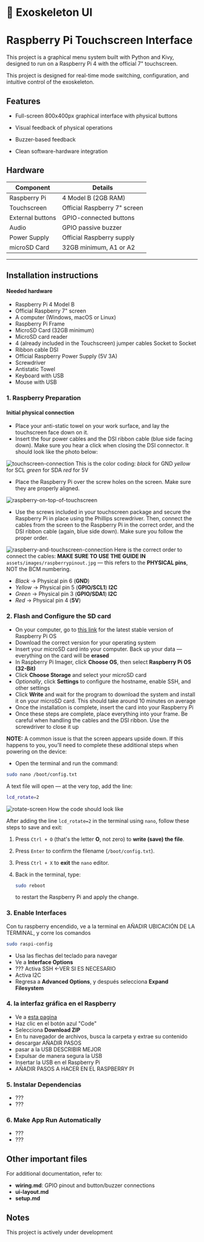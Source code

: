 # 🦾 Exoskeleton UI
# Raspberry Pi Touchscreen Interface
This project is a graphical menu system built with Python and Kivy, designed to run on a Raspberry Pi 4 with the official 7" touchscreen.

This project is designed for real-time mode switching, configuration, and intuitive control of the exoskeleton.

## Features
- Full-screen 800x400px graphical interface with physical buttons

- Visual feedback of physical operations

- Buzzer-based feedback

- Clean software-hardware integration

## Hardware
| Component            | Details                          |
| ---------------------|----------------------------------|
| Raspberry Pi         | 4 Model B (2GB RAM)              |
| Touchscreen          | Official Raspberry 7" screen     |
| External buttons     | GPIO-connected buttons           |
| Audio                | GPIO passive buzzer              |
| Power Supply         | Official Raspberry supply        |
| microSD Card         | 32GB minimum, A1 or A2           |
-----------------------------------------------------------

## Installation instructions

#### Needed hardware
- Raspberry Pi 4 Model B
- Official Raspberry 7" screen
- A computer (Windows, macOS or Linux)
- Raspberry Pi Frame
- MicroSD Card (32GB minimum)
- MicroSD card reader
- 4 (already included in the Touchscreen) jumper cables Socket to Socket
- Ribbon cable DSI 
- Official Raspberry Power Supply (5V 3A)
- Screwdriver
- Antistatic Towel
- Keyboard with USB
- Mouse with USB

### 1. Raspberry Preparation

#### Initial physical connection  

- Place your anti-static towel on your work surface, and lay the touchscreen face down on it.
- Insert the four power cables and the DSI ribbon cable (blue side facing down). Make sure you hear a click when closing the DSI connector. It should look like the photo below:

![touchscreen-connection](assets/images/touchscreen-connection.jpg)
This is the color coding:
*black* for GND
*yellow* for SCL
*green* for SDA
*red* for 5V


- Place the Raspberry Pi over the screw holes on the screen. Make sure they are properly aligned.

![raspberry-on-top-of-touchscreen](assets/images/raspberry-on-top-of-touchscreen.jpg)

- Use the screws included in your touchscreen package and secure the Raspberry Pi in place using the Phillips screwdriver. Then, connect the cables from the screen to the Raspberry Pi in the correct order, and the DSI ribbon cable (again, blue side down). Make sure you follow the proper order.

![raspberry-and-touchscreen-connection](assets/images/raspberry-and-touchscreen-connection.jpg)
Here is the correct order to connect the cables:
**MAKE SURE TO USE THE GUIDE IN** `assets/images/raspberrypinout.jpg` — this refers to the **PHYSICAL pins**, NOT the BCM numbering.

* *Black* → Physical pin 6 (**GND**)
* *Yellow* → Physical pin 5 (**GPIO/SCL1**) **I2C**
* *Green* → Physical pin 3 (**GPIO/SDA1**) **I2C**
* *Red* → Physical pin 4 (**5V**)


### 2. Flash and Configure the SD card

- On your computer, go to [this link](https://www.raspberrypi.com/software/) for the latest stable version of Raspberry Pi OS
- Download the correct version for your operating system
- Insert your microSD card into your computer. Back up your data — everything on the card will be **erased**
- In Raspberry Pi Imager, click **Choose OS**, then select **Raspberry Pi OS (32-Bit)**
- Click **Choose Storage** and select your microSD card
- *Optionally*, click **Settings** to configure the hostname, enable SSH, and other settings
- Click **Write** and wait for the program to download the system and install it on your microSD card. This should take around 10 minutes on average
- Once the installation is complete, insert the card into your Raspberry Pi
- Once these steps are complete, place everything into your frame. Be careful when handling the cables and the DSI ribbon. Use the screwdriver to close it up

**NOTE:** A common issue is that the screen appears upside down. If this happens to you, you’ll need to complete these additional steps when powering on the device:

* Open the terminal and run the command:

```bash
sudo nano /boot/config.txt
```

A text file will open — at the very top, add the line:

```bash
lcd_rotate=2
```

![rotate-screen](assets/images/rotate-screen.png)
How the code should look like

After adding the line `lcd_rotate=2` in the terminal using `nano`, follow these steps to save and exit:

1. Press `Ctrl + O` (that's the letter **O**, not zero) to **write (save) the file**.
2. Press `Enter` to confirm the filename (`/boot/config.txt`).
3. Press `Ctrl + X` to **exit** the `nano` editor.
4. Back in the terminal, type:

   ```bash
   sudo reboot
   ```
   to restart the Raspberry Pi and apply the change.


### 3. Enable Interfaces
Con tu raspberry encendido, ve a la terminal en AÑADIR UBICACIÓN DE LA TERMINAL, y corre los comandos
```bash
sudo raspi-config
```
- Usa las flechas del teclado para navegar
- Ve a **Interface Options**
- ??? Activa SSH <-VER SI ES NECESARIO
- Activa I2C
- Regresa a **Advanced Options**, y después selecciona **Expand Filesystem**

### 4.  la interfaz gráfica en el Raspberry
- Ve a [esta pagina](https://github.com/TrashBandit9811/Exoskeleton-UI)
- Haz clic en el botón azul "Code"
- Selecciona **Download ZIP**
- En tu navegador de archivos, busca la carpeta y extrae su contenido
- descargar AÑADIR PASOS
- pasar a la USB DESCRIBIR MEJOR
- Expulsar de manera segura la USB
- Insertar la USB en el Raspberry Pi
- AÑADIR PASOS A HACER EN EL RASPBERRY PI

### 5. Instalar Dependencias
- ???
- ???

### 6. Make App Run Automatically
- ???
- ???

## Other important files
For additional documentation, refer to:
- **wiring.md**: GPIO pinout and button/buzzer connections
- **ui-layout.md**
- **setup.md**


## Notes
This project is actively under development

